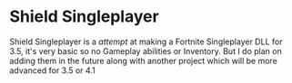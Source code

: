 # Shield Singleplayer
Shield Singleplayer is a _attempt_ at making a Fortnite Singleplayer DLL for 3.5, it's very basic so no Gameplay abilities or Inventory. But I do plan on adding them in the future along with another project which will be more advanced for 3.5 or 4.1
